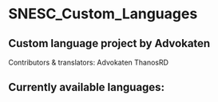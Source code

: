 # SNESC_Custom_Languages

## Custom language project by Advokaten
  Contributors & translators:
  Advokaten
  ThanosRD
  
## Currently available languages:
